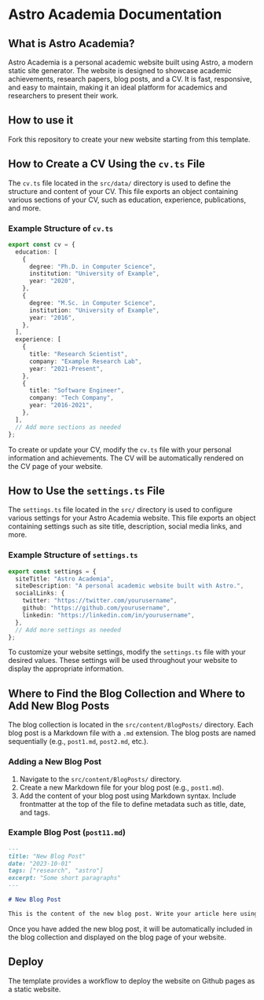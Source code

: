 # Astro Academia Documentation

## What is Astro Academia?

Astro Academia is a personal academic website built using Astro, a modern static site generator. The website is designed to showcase academic achievements, research papers, blog posts, and a CV. It is fast, responsive, and easy to maintain, making it an ideal platform for academics and researchers to present their work.


## How to use it

Fork this repository to create your new website starting from this template.

## How to Create a CV Using the `cv.ts` File

The `cv.ts` file located in the `src/data/` directory is used to define the structure and content of your CV. This file exports an object containing various sections of your CV, such as education, experience, publications, and more.

### Example Structure of `cv.ts`

```typescript
export const cv = {
  education: [
    {
      degree: "Ph.D. in Computer Science",
      institution: "University of Example",
      year: "2020",
    },
    {
      degree: "M.Sc. in Computer Science",
      institution: "University of Example",
      year: "2016",
    },
  ],
  experience: [
    {
      title: "Research Scientist",
      company: "Example Research Lab",
      year: "2021-Present",
    },
    {
      title: "Software Engineer",
      company: "Tech Company",
      year: "2016-2021",
    },
  ],
  // Add more sections as needed
};
```

To create or update your CV, modify the `cv.ts` file with your personal information and achievements. The CV will be automatically rendered on the CV page of your website.

## How to Use the `settings.ts` File

The `settings.ts` file located in the `src/` directory is used to configure various settings for your Astro Academia website. This file exports an object containing settings such as site title, description, social media links, and more.

### Example Structure of `settings.ts`

```typescript
export const settings = {
  siteTitle: "Astro Academia",
  siteDescription: "A personal academic website built with Astro.",
  socialLinks: {
    twitter: "https://twitter.com/yourusername",
    github: "https://github.com/yourusername",
    linkedin: "https://linkedin.com/in/yourusername",
  },
  // Add more settings as needed
};
```

To customize your website settings, modify the `settings.ts` file with your desired values. These settings will be used throughout your website to display the appropriate information.

## Where to Find the Blog Collection and Where to Add New Blog Posts

The blog collection is located in the `src/content/BlogPosts/` directory. Each blog post is a Markdown file with a `.md` extension. The blog posts are named sequentially (e.g., `post1.md`, `post2.md`, etc.).

### Adding a New Blog Post

1. Navigate to the `src/content/BlogPosts/` directory.
2. Create a new Markdown file for your blog post (e.g., `post1.md`).
3. Add the content of your blog post using Markdown syntax. Include frontmatter at the top of the file to define metadata such as title, date, and tags.

### Example Blog Post (`post11.md`)

```markdown
---
title: "New Blog Post"
date: "2023-10-01"
tags: ["research", "astro"]
excerpt: "Some short paragraphs"
---

# New Blog Post

This is the content of the new blog post. Write your article here using Markdown syntax.
```

Once you have added the new blog post, it will be automatically included in the blog collection and displayed on the blog page of your website.

## Deploy
The template provides a workflow to deploy the website on Github pages as a static website.

